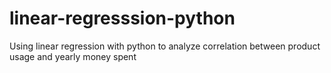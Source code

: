 # linear-regresssion-python
Using linear regression with python to analyze correlation between product usage and yearly money spent
